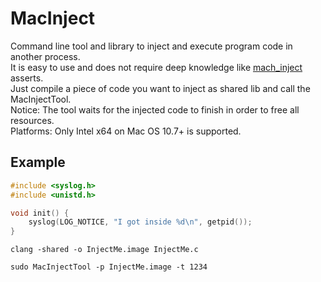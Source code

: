 MacInject
=========

Command line tool and library to inject and execute program code in another process.  
It is easy to use and does not require deep knowledge like [mach_inject](https://github.com/rentzsch/mach_inject) asserts.  
Just compile a piece of code you want to inject as shared lib and call the MacInjectTool.  
Notice: The tool waits for the injected code to finish in order to free all resources.  
Platforms: Only Intel x64 on Mac OS 10.7+ is supported.  


Example
-------

```c
#include <syslog.h>
#include <unistd.h>

void init() {
    syslog(LOG_NOTICE, "I got inside %d\n", getpid());
}
```

`clang -shared -o InjectMe.image InjectMe.c`

`sudo MacInjectTool -p InjectMe.image -t 1234`